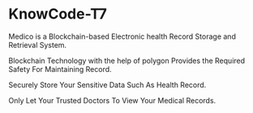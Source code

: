 # KnowCode-T7

Medico is a Blockchain-based Electronic health Record Storage and Retrieval System.

Blockchain Technology with the help of polygon Provides the Required Safety For Maintaining Record.

Securely Store Your Sensitive Data Such As Health Record.

Only Let Your Trusted Doctors To View Your Medical Records.

